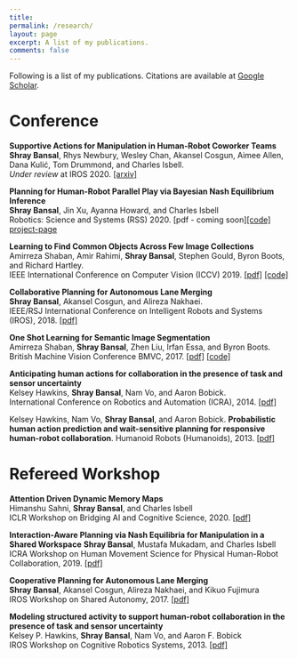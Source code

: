```yaml
---
title:
permalink: /research/
layout: page
excerpt: A list of my publications.
comments: false
---
```


Following is a list of my publications. Citations are available at [Google Scholar](https://scholar.google.com/citations?user=e-GEqxoAAAAJ&hl=en).

# Conference
**Supportive Actions for Manipulation in Human-Robot Coworker Teams**  
**Shray Bansal**, Rhys Newbury, Wesley Chan, Akansel Cosgun, Aimee Allen, Dana Kulić, Tom Drummond, and Charles Isbell.  
*Under review* at IROS 2020. 
[[arxiv]](https://arxiv.org/abs/2005.00769)

**Planning for Human-Robot Parallel Play via Bayesian Nash Equilibrium Inference**  
**Shray Bansal**, Jin Xu, Ayanna Howard, and Charles Isbell  
Robotics: Science and Systems (RSS) 2020. 
[pdf - coming soon][[code]](https://github.com/shray/bayes-nash) [project-page]()

**Learning to Find Common Objects Across Few Image Collections**  
Amirreza Shaban, Amir Rahimi, **Shray Bansal**, Stephen Gould, Byron Boots, and Richard Hartley.  
IEEE International Conference on Computer Vision (ICCV) 2019. 
[[pdf]](https://arxiv.org/pdf/1904.12936.pdf) [[code]](https://github.com/haamoon/finding_common_object)

**Collaborative Planning for Autonomous Lane Merging**  
**Shray Bansal**, Akansel Cosgun, and Alireza Nakhaei.  
IEEE/RSJ International Conference on Intelligent Robots and Systems (IROS), 2018. 
[[pdf]](https://arxiv.org/pdf/1808.02550.pdf)


**One Shot Learning for Semantic Image Segmentation**  
Amirreza Shaban, **Shray Bansal**, Zhen Liu, Irfan Essa, and Byron Boots.  
British Machine Vision Conference BMVC, 2017. 
[[pdf]](https://arxiv.org/pdf/1709.03410) [[code]](https://github.com/lzzcd001/OSLSM)

**Anticipating human actions for collaboration in the presence of task and sensor uncertainty**  
Kelsey Hawkins, **Shray Bansal**, Nam Vo, and Aaron Bobick.  
International Conference on Robotics and Automation (ICRA), 2014. 
[[pdf]](http://www.prism.gatech.edu/~sbansal34/media/pdf/icra2014.pdf)

Kelsey Hawkins, Nam Vo, **Shray Bansal**, and Aaron Bobick. **Probabilistic human action prediction and wait-sensitive planning for responsive human-robot collaboration**. Humanoid Robots (Humanoids), 2013. 
[[pdf]](http://www.prism.gatech.edu/~sbansal34/media/pdf/humanoids13.pdf)


# Refereed Workshop

**Attention Driven Dynamic Memory Maps**  
Himanshu Sahni, **Shray Bansal**, and Charles Isbell  
ICLR Workshop on Bridging AI and Cognitive Science, 2020. [[pdf]](https://baicsworkshop.github.io/pdf/BAICS_18.pdf)

**Interaction-Aware Planning via Nash Equilibria for Manipulation in a Shared Workspace**
**Shray Bansal**, Mustafa Mukadam, and Charles Isbell  
ICRA Workshop on Human Movement Science for Physical Human-Robot Collaboration, 2019. [[pdf]](http://hms2019icra.mit.edu/wp-content/uploads/2019/05/Bansal.pdf)

**Cooperative Planning for Autonomous Lane Merging**  
**Shray Bansal**, Akansel Cosgun, Alireza Nakhaei, and Kikuo Fujimura  
IROS Workshop on Shared Autonomy, 2017. 
[[pdf]](https://aiweb.techfak.uni-bielefeld.de/iros2017_workshop_shared_autonomy/bansal\%20Cooperative\%20Planning\%20for\%20Autonomous\%20Lane\%20Merging.pdf)

**Modeling structured activity to support human-robot collaboration in the presence of task and sensor uncertainty**  
Kelsey P. Hawkins, **Shray Bansal**, Nam Vo, and Aaron F. Bobick  
IROS Workshop on Cognitive Robotics Systems, 2013. [[pdf]](href{http://www.prism.gatech.edu/~sbansal34/media/pdf/iros13_ws.pdf)
